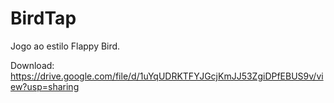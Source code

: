 # BirdTap
Jogo ao estilo Flappy Bird.

Download: https://drive.google.com/file/d/1uYqUDRKTFYJGcjKmJJ53ZgiDPfEBUS9v/view?usp=sharing
